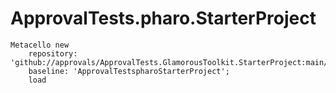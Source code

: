 # ApprovalTests.pharo.StarterProject
```
Metacello new	repository: 'github://approvals/ApprovalTests.GlamorousToolkit.StarterProject:main/src';	baseline: 'ApprovalTestspharoStarterProject';	load
	
```